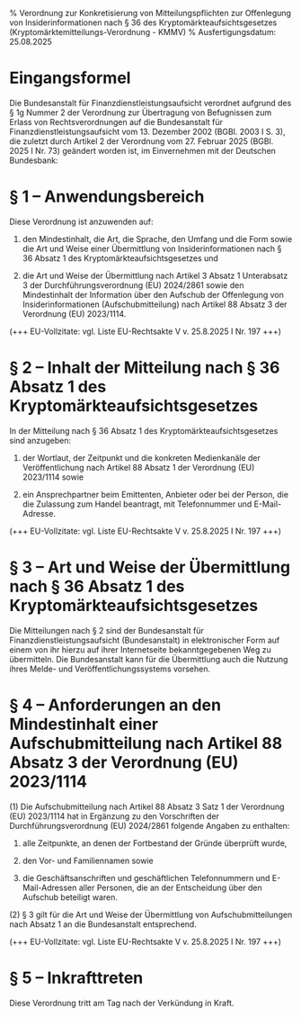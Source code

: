 % Verordnung zur Konkretisierung von Mitteilungspflichten zur Offenlegung von Insiderinformationen nach § 36 des Kryptomärkteaufsichtsgesetzes  (Kryptomärktemitteilungs-Verordnung - KMMV)
% Ausfertigungsdatum: 25.08.2025
 
# Eingangsformel

Die Bundesanstalt für Finanzdienstleistungsaufsicht verordnet aufgrund des § 1g Nummer 2 der Verordnung zur Übertragung von Befugnissen zum Erlass von Rechtsverordnungen auf die Bundesanstalt für Finanzdienstleistungsaufsicht vom 13. Dezember 2002 (BGBl. 2003 I S. 3), die zuletzt durch Artikel 2 der Verordnung vom 27. Februar 2025 (BGBl. 2025 I Nr. 73) geändert worden ist, im Einvernehmen mit der Deutschen Bundesbank:

# § 1 – Anwendungsbereich

Diese Verordnung ist anzuwenden auf:

1. den Mindestinhalt, die Art, die Sprache, den Umfang und die Form sowie die Art und Weise einer Übermittlung von Insiderinformationen nach § 36 Absatz 1 des Kryptomärkteaufsichtsgesetzes und

2. die Art und Weise der Übermittlung nach Artikel 3 Absatz 1 Unterabsatz 3 der Durchführungsverordnung (EU) 2024/2861 sowie den Mindestinhalt der Information über den Aufschub der Offenlegung von Insiderinformationen (Aufschubmitteilung) nach Artikel 88 Absatz 3 der Verordnung (EU) 2023/1114.

(+++ EU-Vollzitate: vgl. Liste EU-Rechtsakte V v. 25.8.2025 I Nr. 197 +++)

# § 2 – Inhalt der Mitteilung nach § 36 Absatz 1 des Kryptomärkteaufsichtsgesetzes

In der Mitteilung nach § 36 Absatz 1 des Kryptomärkteaufsichtsgesetzes sind anzugeben:

1. der Wortlaut, der Zeitpunkt und die konkreten Medienkanäle der Veröffentlichung nach Artikel 88 Absatz 1 der Verordnung (EU) 2023/1114 sowie

2. ein Ansprechpartner beim Emittenten, Anbieter oder bei der Person, die die Zulassung zum Handel beantragt, mit Telefonnummer und E-Mail-Adresse.

(+++ EU-Vollzitate: vgl. Liste EU-Rechtsakte V v. 25.8.2025 I Nr. 197 +++)

# § 3 – Art und Weise der Übermittlung nach § 36 Absatz 1 des Kryptomärkteaufsichtsgesetzes

Die Mitteilungen nach § 2 sind der Bundesanstalt für Finanzdienstleistungsaufsicht (Bundesanstalt) in elektronischer Form auf einem von ihr hierzu auf ihrer Internetseite bekanntgegebenen Weg zu übermitteln. Die Bundesanstalt kann für die Übermittlung auch die Nutzung ihres Melde- und Veröffentlichungssystems vorsehen.

# § 4 – Anforderungen an den Mindestinhalt einer Aufschubmitteilung nach Artikel 88 Absatz 3 der Verordnung (EU) 2023/1114

(1) Die Aufschubmitteilung nach Artikel 88 Absatz 3 Satz 1 der Verordnung (EU) 2023/1114 hat in Ergänzung zu den Vorschriften der Durchführungsverordnung (EU) 2024/2861 folgende Angaben zu enthalten:

1. alle Zeitpunkte, an denen der Fortbestand der Gründe überprüft wurde,

2. den Vor- und Familiennamen sowie

3. die Geschäftsanschriften und geschäftlichen Telefonnummern und E-Mail-Adressen aller Personen, die an der Entscheidung über den Aufschub beteiligt waren.

(2) § 3 gilt für die Art und Weise der Übermittlung von Aufschubmitteilungen nach Absatz 1 an die Bundesanstalt entsprechend.

(+++ EU-Vollzitate: vgl. Liste EU-Rechtsakte V v. 25.8.2025 I Nr. 197 +++)

# § 5 – Inkrafttreten

Diese Verordnung tritt am Tag nach der Verkündung in Kraft.
